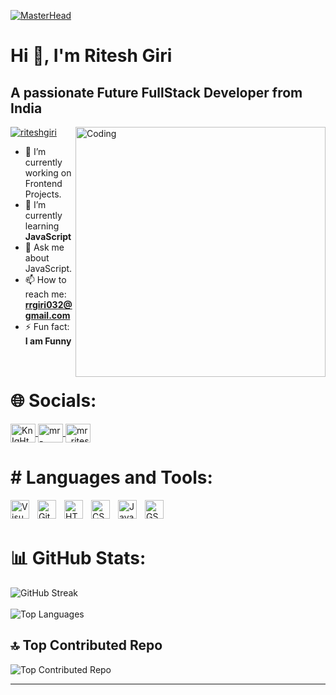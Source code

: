 [![MasterHead](https://firebasestorage.googleapis.com/v0/b/flexi-coding.appspot.com/o/dempgi7-520f8d5f-63d4-4453-8822-dbc149ae27f8.gif?alt=media&token=91c0c7b2-93c3-4029-b011-1a8703c5730d)](your-profile-link)

# Hi 👋, I'm Ritesh Giri
## A passionate Future FullStack Developer from India

<img align="right" alt="Coding" width="400" src="https://cdn.dribbble.com/users/1162077/screenshots/3848914/programmer.gif">

<p align="left"> 
  <a href="https://twitter.com/@KnIgHtG11697565" target="blank">
    <img src="https://img.shields.io/twitter/follow/KnIgHtG11697565?logo=twitter&style=for-the-badge" alt="riteshgiri" />
  </a>
</p>

- 🔭 I’m currently working on Frontend Projects.
- 🌱 I’m currently learning **JavaScript**
- 💬 Ask me about JavaScript.
- 📫 How to reach me: **rrgiri032@gmail.com**
- ⚡ Fun fact: **I am Funny**

<br>

<h1>🌐 Socials:</h1>
<p align="left">
  <a href="https://twitter.com/KnIgHtG11697565" target="_blank">
    <img align="center" src="https://raw.githubusercontent.com/rahuldkjain/github-profile-readme-generator/master/src/images/icons/Social/twitter.svg" alt="KnIgHtG11697565" height="30" width="40" />
  </a>
  <a href="https://www.linkedin.com/in/ritesh-giri-b8b770242/" target="_blank">
    <img align="center" src="https://raw.githubusercontent.com/rahuldkjain/github-profile-readme-generator/master/src/images/icons/Social/linked-in-alt.svg" alt="mr-ritesh-giri" height="30" width="40" />
  </a>
  <a href="https://instagram.com/mr_ritesh_giri" target="_blank">
    <img align="center" src="https://raw.githubusercontent.com/rahuldkjain/github-profile-readme-generator/master/src/images/icons/Social/instagram.svg" alt="mr_ritesh_giri" height="30" width="40" />
  </a>
</p>

<h1># Languages and Tools:</h1>
<img align="left" alt="Visual Studio Code" width="30px" src="https://cdn.jsdelivr.net/gh/devicons/devicon/icons/vscode/vscode-original.svg" style="padding-right:10px;" />
<img align="left" alt="Git" width="30px" src="https://cdn.jsdelivr.net/gh/devicons/devicon/icons/git/git-original.svg" style="padding-right:10px;" />
<img align="left" alt="HTML5" width="30px" src="https://cdn.jsdelivr.net/gh/devicons/devicon/icons/html5/html5-original.svg" style="padding-right:10px;" />
<img align="left" alt="CSS3" width="30px" src="https://cdn.jsdelivr.net/gh/devicons/devicon/icons/css3/css3-original.svg" style="padding-right:10px;" />
<img align="left" alt="JavaScript" width="30px" src="https://cdn.jsdelivr.net/gh/devicons/devicon/icons/javascript/javascript-original.svg" style="padding-right:10px;" />
 <img align="left" alt="GSAP" width="30px" src="https://cdn.worldvectorlogo.com/logos/gsap-greensock.svg" style="padding-right:10px;" />
</a>
<br>
<br>

# 📊 GitHub Stats:
 
![GitHub Streak](https://github-readme-streak-stats.herokuapp.com/?user=mr-ritesh-giri&theme=dark&hide_border=false)<br/>
<br>
![Top Languages](https://github-readme-stats.vercel.app/api/top-langs/?username=mr-ritesh-giri&theme=dark&hide_border=false&include_all_commits=false&count_private=false&layout=compact)

## 🔝 Top Contributed Repo
![Top Contributed Repo](https://github-contributor-stats.vercel.app/api?username=mr-ritesh-giri&limit=5&theme=tokyonight&combine_all_yearly_contributions=true)

<!-- [![](https://visitcount.itsvg.in/api?id=mr-ritesh-giri&label=Profile%20Views&color=12&icon=5&pretty=false)](https://visitcount.itsvg.in)-->

---





